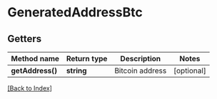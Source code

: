 # GeneratedAddressBtc

## Getters

Method name | Return type | Description | Notes
------------ | ------------- | ------------- | -------------
**getAddress()** | **string** | Bitcoin address | [optional]

[[Back to Index]](../index.md)
